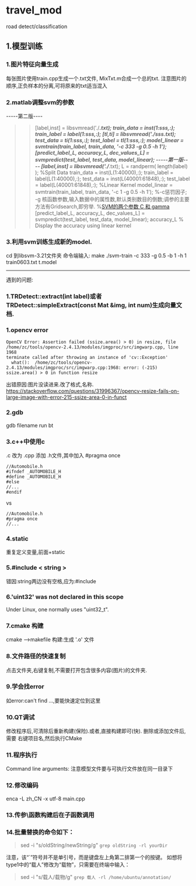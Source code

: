 # travel_mod
road detect/classification
## 1.模型训练
### 1.图片特征向量生成
每张图片使用train.cpp生成一个.txt文件,
MixTxt.m合成一个总的txt.
注意图片的顺序,正负样本的分离,可将原来的txt适当混入
### 2.matlab调整svm的参数
-----第二版----
>>[label,inst] = libsvmread('./***.txt);
>>train_data = inst(1:sss,:);
>>train_label = label(1:sss,:);
>>[tl,ti] = libsvmread('./sss.txt);
>>test_data = ti(1:sss,:);
>>test_label = tl(1:sss,:);
>>model_linear = svmtrain(train_label, train_data, '-c 333 -g 0.5 -h 1');
>>[predict_label_L, accuracy_L, dec_values_L] = svmpredict(test_label, test_data, model_linear);
-----第一版----
>>[label,inst] = libsvmread('./***.txt);
>>L = randperm( length(label) );
%Split Data
>>train_data = inst(L(1:40000),:);
>>train_label = label(L(1:40000),:);
>>test_data = inst(L(40001:61848),:);
>>test_label = label(L(40001:61848),:);
%Linear Kernel
>>model_linear = svmtrain(train_label, train_data, '-c 1 -g 0.5 -h 1'); 
%-c惩罚因子; -g 核函数参数,输入数据中的属性数,默认类别数目的倒数;调参的主要方法有Gridsearch,即穷举.
%[SVM的两个参数 C 和 gamma](http://blog.csdn.net/wusecaiyun/article/details/49681431)
>>[predict_label_L, accuracy_L, dec_values_L] = svmpredict(test_label, test_data, model_linear);
>>accuracy_L % Display the accuracy using linear kernel

### 3.利用svm训练生成新的model.
cd 到libsvm-3.21文件夹
命令端输入:
make
 ./svm-train -c 333 -g 0.5 -b 1 -h 1 train0603.txt t.model


-----------
遇到的问题:
### 1.TRDetect::extract(int label)或者TRDetect::simpleExtract(const Mat &img, int num)生成向量文档.

### 1.opencv error
```
OpenCV Error: Assertion failed (ssize.area() > 0) in resize, file /home/zc/tools/opencv-2.4.13/modules/imgproc/src/imgwarp.cpp, line 1968
terminate called after throwing an instance of 'cv::Exception'
  what():  /home/zc/tools/opencv-2.4.13/modules/imgproc/src/imgwarp.cpp:1968: error: (-215) ssize.area() > 0 in function resize
```
出错原因:图片没读进来.改了格式,名称.
https://stackoverflow.com/questions/31996367/opencv-resize-fails-on-large-image-with-error-215-ssize-area-0-in-funct
### 2.gdb 
gdb filename
run
bt
### 3.c++中使用c
.c 改为 .cpp
添加 .h文件,其中加入 #pragma once
```
//Automobile.h
#ifndef _AUTOMOBILE_H
#define _AUTOMOBILE_H
#else
//...
#endif 
```
vs
```
//Automobile.h
#pragma once
//... 
```
### 4.static
重复定义变量,前面+static

### 5.#include < string >
错因:string两边没有空格,应为:#include <string>

### 6.'uint32' was not declared in this scope
Under Linux, one normally uses "uint32_t".

### 7.cmake 构建
cmake -->makefile
构建:生成 '.o' 文件

### 8.文件路径的快速复制
点击文件夹,右键复制,不需要打开包含很多内容(图片)的文件夹.

### 9.学会找error
如error:can't find ...,要能快速定位到这里

### 10.QT调试
修改程序后,可清除后重新构建(保险).或者,直接构建即可(快).
删除或添加文件后,需要 右键项目名,然后执行CMake

### 11.程序执行
Command line arguments:
注意模型文件要与可执行文件放在同一目录下
### 12.修改编码
enca -L zh_CN -x utf-8 main.cpp
### 13.传参\函数构建后在子函数调用
### 14.批量替换的命令如下：
>sed -i "s/oldString/newString/g" `grep oldString -rl yourDir`

注意，该“`”符号并不是单引号，而是键盘左上角第二排第一个的按键。 
如想将type1中的“载人”修改为“载物”，只需要在终端中输入：
>sed -i "s/载人/载物/g" `grep 载人 -rl /home/ubuntu/annotation/`

